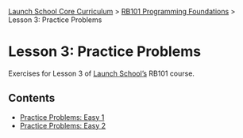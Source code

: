 [Launch School Core Curriculum](/README.md) >
[RB101 Programming Foundations](/rb101/rb101_notes.md) >
Lesson 3: Practice Problems

# Lesson 3: Practice Problems

Exercises for Lesson 3 of [Launch School’s](https://launchschool.com) RB101 course.

## Contents
* [Practice Problems: Easy 1](practice-problems-easy-1.md)
* [Practice Problems: Easy 2](practice-problems-easy-2.md)
